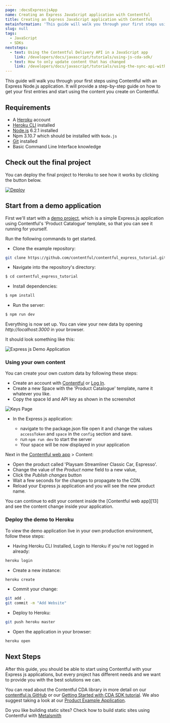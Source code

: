 ```yaml
---
page: :docsExpressjsApp
name: Creating an Express JavaScript application with Contentful
title: Creating an Express JavaScript application with Contentful
metainformation: 'This guide will walk you through your first steps using Contentful with an Express Node.js application.'
slug: null
tags:
  - JavaScript
  - SDKs
nextsteps:
  - text: Using the Contentful Delivery API in a JavaScript app
    link: /developers/docs/javascript/tutorials/using-js-cda-sdk/
  - text: How to only update content that has changed
    link: /developers/docs/javascript/tutorials/using-the-sync-api-with-js/
---
```


This guide will walk you through your first steps using Contentful with an Express Node.js application. It will provide a step-by-step guide on how to get your first entries and start using the content you create on Contentful.

## Requirements

- A [Heroku][1] account
- [Heroku CLI][14] installed
- [Node.js][2] 6.2.1 installed
- Npm 3.10.7 which should be installed with `Node.js`
- [Git][12] installed
- Basic Command Line Interface knowledge

## Check out the final project

You can deploy the final project to Heroku to see how it works by clicking the button below.

[![Deploy](https://www.herokucdn.com/deploy/button.svg)](https://heroku.com/deploy?template=https://github.com/contentful/contentful_express_tutorial)

## Start from a demo application

First we'll start with a [demo project][3], which is a simple Express.js application using Contentful's 'Product Catalogue' template, so that you can see it running for yourself.

Run the following commands to get started.

- Clone the example repository:

~~~bash
git clone https://github.com/contentful/contentful_express_tutorial.git
~~~

- Navigate into the repository's directory:

~~~bash
$ cd contentful_express_tutorial
~~~

- Install dependencies:

~~~bash
$ npm install
~~~

- Run the server:

~~~bash
$ npm run dev
~~~

Everything is now set up. You can view your new data by opening _http://localhost:3000_ in your browser.

It should look something like this:

![Express js Demo Application](https://images.contentful.com/tz3n7fnw4ujc/5dDie9nWkwKWAaqcIWmoSU/ad1878388550c6f8e7821675451d366d/A6D4F97E-7975-4FA8-9AD6-7571774A06EE.png_dl_1)

### Using your own content

You can create your own custom data by following these steps:

- Create an account with [Contentful][6] or [Log In][5].
- Create a new Space with the 'Product Catalogue' template, name it whatever you like.
- Copy the space Id and API key as shown in the screenshot

![Keys Page](https://images.contentful.com/tz3n7fnw4ujc/3NHMiPiuh2Sgo0KYcc4UqK/9041b5ea8c1a703e7764ecc27f8badbd/3F7D8F12-EE78-4C79-93A7-1A964B285262.png_dl_1)

- In the Express js application:

  - navigate to the package.json file open it and change the values `accessToken` and `space` in the `config` section and save.
  - run `npm run dev` to start the server
  - Your space will be now displayed in your application

Next in the [Contentful web app][6] > Content:

- Open the product called 'Playsam Streamliner Classic Car, Espresso'.
- Change the value of the _Product name_ field to a new value,
- Click the _Publish changes_ button
- Wait a few seconds for the changes to propagate to the CDN.
- Reload your Express js application and you will see the new product name.

You can continue to edit your content inside the [Contentful web app][13] and see the content change inside your application.

### Deploy the demo to Heroku

To view the demo application live in your own production environment, follow these steps:

- Having Heroku CLI Installed, Login to Heroku if you're not logged in already:

~~~bash
heroku login
~~~

- Create a new instance:

~~~bash
heroku create
~~~

- Commit your change:

~~~bash
git add .
git commit -m "Add Website"
~~~

- Deploy to Heroku:

~~~bash
git push heroku master
~~~

- Open the application in your browser:

~~~bash
heroku open
~~~

## Next Steps

After this guide, you should be able to start using Contentful with your Express js applications, but every project has different needs and we want to provide you with the best solutions we can.

You can read about the Contentful CDA library in more detail on our [contentful.js GitHub][1] or our [Getting Started with CDA SDK tutorial][9]. We also suggest taking a look at our [Product Example Application][10].

Do you like building static sites? Check how to build static sites using Contentful with [Metalsmith][11]

[1]: https://www.heroku.com
[10]: https://github.com/contentful/product-catalogue-js
[11]: https://github.com/contentful-labs/contentful-metalsmith-example
[12]: https://git-scm.com/downloads
[14]: https://devcenter.heroku.com/articles/heroku-cli#download-and-install
[2]: https://nodejs.org
[3]: https://github.com/contentful/contentful_express_tutorial
[5]: /sign-up/#starter
[6]: https://app.contentful.com
[7]: /developers/docs/references/content-delivery-api/#/reference/search-parameters
[8]: https://github.com/contentful/contentful.js
[9]: /developers/docs/javascript/tutorials/using-js-cda-sdk/
